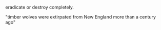 eradicate or destroy completely.

"timber wolves were extirpated from New England more than a century ago"